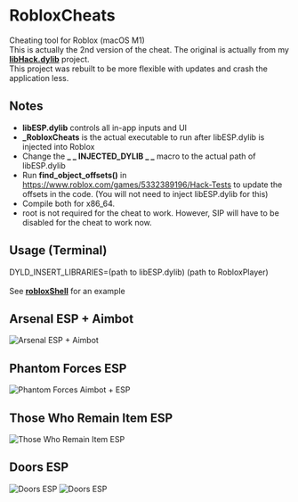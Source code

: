 # RobloxCheats
Cheating tool for Roblox (macOS M1)<br>
This is actually the 2nd version of the cheat. The original is actually from my [<b>libHack.dylib</b>](https://github.com/notahacker8/libHack) project.<br>
This project was rebuilt to be more flexible with updates and crash the application less.<br>

## Notes
 - <b>libESP.dylib</b> controls all in-app inputs and UI
  - <b>_RobloxCheats</b> is the actual executable to run after libESP.dylib is injected into Roblox
 - Change the <b>_ _ INJECTED_DYLIB _ _</b> macro to the actual path of libESP.dylib
 - Run <b>find_object_offsets()</b> in https://www.roblox.com/games/5332389196/Hack-Tests to update the offsets in the code. (You will not need to inject libESP.dylib for this)
 - Compile both for x86_64.
 - root is not required for the cheat to work. However, SIP will have to be disabled for the cheat to work now.

## Usage (Terminal)
DYLD_INSERT_LIBRARIES=(path to libESP.dylib) (path to RobloxPlayer) <br> <br>
See [<b>robloxShell</b>](https://github.com/notahacker8/RobloxCheats/blob/main/robloxShell) for an example<br>

## Arsenal ESP + Aimbot
![Arsenal ESP + Aimbot](https://github.com/notahacker8/RobloxCheats/blob/main/RobloxCheats-Images/Arsenal-Aimbot-ESP.png)

## Phantom Forces ESP
![Phantom Forces Aimbot + ESP](https://github.com/notahacker8/RobloxCheats/blob/main/RobloxCheats-Images/Phantom-Forces-Aimbot-ESP.png)

## Those Who Remain Item ESP
![Those Who Remain Item ESP](https://github.com/notahacker8/RobloxCheats/blob/main/RobloxCheats-Images/Those-Who-Remain-Item-ESP.png)

## Doors ESP
![Doors ESP](https://github.com/notahacker8/RobloxCheats/blob/main/RobloxCheats-Images/Doors-ESP.png)
![Doors ESP](https://github.com/notahacker8/RobloxCheats/blob/main/RobloxCheats-Images/Doors-ESP-2.png)
